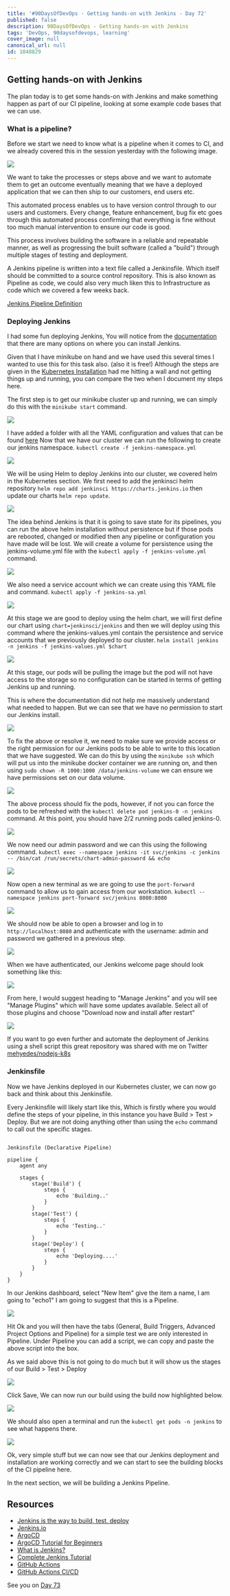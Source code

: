 ```yaml
---
title: '#90DaysOfDevOps - Getting hands-on with Jenkins - Day 72'
published: false
description: 90DaysOfDevOps - Getting hands-on with Jenkins
tags: 'DevOps, 90daysofdevops, learning'
cover_image: null
canonical_url: null
id: 1048829
---
```


## Getting hands-on with Jenkins

The plan today is to get some hands-on with Jenkins and make something happen as part of our CI pipeline, looking at some example code bases that we can use.

### What is a pipeline?

Before we start we need to know what is a pipeline when it comes to CI, and we already covered this in the session yesterday with the following image.

![](Images/Day71_CICD4.png)

We want to take the processes or steps above and we want to automate them to get an outcome eventually meaning that we have a deployed application that we can then ship to our customers, end users etc.

This automated process enables us to have version control through to our users and customers. Every change, feature enhancement, bug fix etc goes through this automated process confirming that everything is fine without too much manual intervention to ensure our code is good.

This process involves building the software in a reliable and repeatable manner, as well as progressing the built software (called a "build") through multiple stages of testing and deployment.

A Jenkins pipeline is written into a text file called a Jenkinsfile. Which itself should be committed to a source control repository. This is also known as Pipeline as code, we could also very much liken this to Infrastructure as code which we covered a few weeks back.

[Jenkins Pipeline Definition](https://www.jenkins.io/doc/book/pipeline/#ji-toolbar)

### Deploying Jenkins

I had some fun deploying Jenkins, You will notice from the [documentation](https://www.jenkins.io/doc/book/installing/) that there are many options on where you can install Jenkins.

Given that I have minikube on hand and we have used this several times I wanted to use this for this task also. (also it is free!) Although the steps are given in the [Kubernetes Installation](https://www.jenkins.io/doc/book/installing/kubernetes/) had me hitting a wall and not getting things up and running, you can compare the two when I document my steps here.

The first step is to get our minikube cluster up and running, we can simply do this with the `minikube start` command.

![](Images/Day72_CICD1.png)

I have added a folder with all the YAML configuration and values that can be found [here](CICD/Jenkins) Now that we have our cluster we can run the following to create our jenkins namespace. `kubectl create -f jenkins-namespace.yml`

![](Images/Day72_CICD2.png)

We will be using Helm to deploy Jenkins into our cluster, we covered helm in the Kubernetes section. We first need to add the jenkinsci helm repository `helm repo add jenkinsci https://charts.jenkins.io` then update our charts `helm repo update`.

![](Images/Day72_CICD3.png)

The idea behind Jenkins is that it is going to save state for its pipelines, you can run the above helm installation without persistence but if those pods are rebooted, changed or modified then any pipeline or configuration you have made will be lost. We will create a volume for persistence using the jenkins-volume.yml file with the `kubectl apply -f jenkins-volume.yml` command.

![](Images/Day72_CICD4.png)

We also need a service account which we can create using this YAML file and command. `kubectl apply -f jenkins-sa.yml`

![](Images/Day72_CICD5.png)

At this stage we are good to deploy using the helm chart, we will first define our chart using `chart=jenkinsci/jenkins` and then we will deploy using this command where the jenkins-values.yml contain the persistence and service accounts that we previously deployed to our cluster. `helm install jenkins -n jenkins -f jenkins-values.yml $chart`

![](Images/Day72_CICD6.png)

At this stage, our pods will be pulling the image but the pod will not have access to the storage so no configuration can be started in terms of getting Jenkins up and running.

This is where the documentation did not help me massively understand what needed to happen. But we can see that we have no permission to start our Jenkins install.

![](Images/Day72_CICD7.png)

To fix the above or resolve it, we need to make sure we provide access or the right permission for our Jenkins pods to be able to write to this location that we have suggested. We can do this by using the `minikube ssh` which will put us into the minikube docker container we are running on, and then using `sudo chown -R 1000:1000 /data/jenkins-volume` we can ensure we have permissions set on our data volume.

![](Images/Day72_CICD8.png)

The above process should fix the pods, however, if not you can force the pods to be refreshed with the `kubectl delete pod jenkins-0 -n jenkins` command. At this point, you should have 2/2 running pods called jenkins-0.

![](Images/Day72_CICD9.png)

We now need our admin password and we can this using the following command. `kubectl exec --namespace jenkins -it svc/jenkins -c jenkins -- /bin/cat /run/secrets/chart-admin-password && echo`

![](Images/Day72_CICD10.png)

Now open a new terminal as we are going to use the `port-forward` command to allow us to gain access from our workstation. `kubectl --namespace jenkins port-forward svc/jenkins 8080:8080`

![](Images/Day72_CICD11.png)

We should now be able to open a browser and log in to `http://localhost:8080` and authenticate with the username: admin and password we gathered in a previous step.

![](Images/Day72_CICD12.png)

When we have authenticated, our Jenkins welcome page should look something like this:

![](Images/Day72_CICD13.png)

From here, I would suggest heading to "Manage Jenkins" and you will see "Manage Plugins" which will have some updates available. Select all of those plugins and choose "Download now and install after restart"

![](Images/Day72_CICD14.png)

If you want to go even further and automate the deployment of Jenkins using a shell script this great repository was shared with me on Twitter [mehyedes/nodejs-k8s](https://github.com/mehyedes/nodejs-k8s/blob/main/docs/automated-setup.md)

### Jenkinsfile

Now we have Jenkins deployed in our Kubernetes cluster, we can now go back and think about this Jenkinsfile.

Every Jenkinsfile will likely start like this, Which is firstly where you would define the steps of your pipeline, in this instance you have Build > Test > Deploy. But we are not doing anything other than using the `echo` command to call out the specific stages.

```

Jenkinsfile (Declarative Pipeline)

pipeline {
    agent any

    stages {
        stage('Build') {
            steps {
                echo 'Building..'
            }
        }
        stage('Test') {
            steps {
                echo 'Testing..'
            }
        }
        stage('Deploy') {
            steps {
                echo 'Deploying....'
            }
        }
    }
}

```

In our Jenkins dashboard, select "New Item" give the item a name, I am going to "echo1" I am going to suggest that this is a Pipeline.

![](Images/Day72_CICD15.png)

Hit Ok and you will then have the tabs (General, Build Triggers, Advanced Project Options and Pipeline) for a simple test we are only interested in Pipeline. Under Pipeline you can add a script, we can copy and paste the above script into the box.

As we said above this is not going to do much but it will show us the stages of our Build > Test > Deploy

![](Images/Day72_CICD16.png)

Click Save, We can now run our build using the build now highlighted below.

![](Images/Day72_CICD17.png)

We should also open a terminal and run the `kubectl get pods -n jenkins` to see what happens there.

![](Images/Day72_CICD18.png)

Ok, very simple stuff but we can now see that our Jenkins deployment and installation are working correctly and we can start to see the building blocks of the CI pipeline here.

In the next section, we will be building a Jenkins Pipeline.

## Resources

- [Jenkins is the way to build, test, deploy](https://youtu.be/_MXtbjwsz3A)
- [Jenkins.io](https://www.jenkins.io/)
- [ArgoCD](https://argo-cd.readthedocs.io/en/stable/)
- [ArgoCD Tutorial for Beginners](https://www.youtube.com/watch?v=MeU5_k9ssrs)
- [What is Jenkins?](https://www.youtube.com/watch?v=LFDrDnKPOTg)
- [Complete Jenkins Tutorial](https://www.youtube.com/watch?v=nCKxl7Q_20I&t=3s)
- [GitHub Actions](https://www.youtube.com/watch?v=R8_veQiYBjI)
- [GitHub Actions CI/CD](https://www.youtube.com/watch?v=mFFXuXjVgkU)

See you on [Day 73](day73.md)